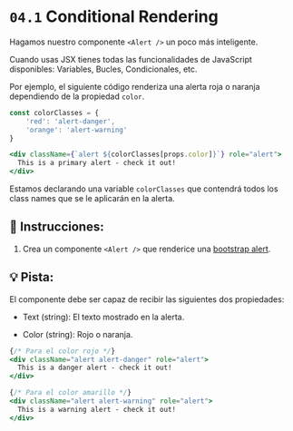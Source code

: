 # `04.1` Conditional Rendering

Hagamos nuestro componente `<Alert />` un poco más inteligente.

Cuando usas JSX tienes todas las funcionalidades de JavaScript disponibles: Variables, Bucles, Condicionales, etc.

Por ejemplo, el siguiente código renderiza una alerta roja o naranja dependiendo de la propiedad `color`.

```jsx
const colorClasses = {
    'red': 'alert-danger',
    'orange': 'alert-warning'
}

<div className={`alert ${colorClasses[props.color]}`} role="alert">
  This is a primary alert - check it out!
</div>
```

Estamos declarando una variable `colorClasses` que contendrá todos los class names que se le aplicarán en la alerta.

##  📝 Instrucciones:

1. Crea un componente `<Alert />` que renderice una [bootstrap alert](https://getbootstrap.com/docs/4.0/components/alerts/#examples). 

## 💡 Pista: 

El componente debe ser capaz de recibir las siguientes dos propiedades:

+ Text (string): El texto mostrado en la alerta.

+ Color (string): Rojo o naranja.

```jsx
{/* Para el color rojo */}
<div className="alert alert-danger" role="alert">
  This is a danger alert - check it out!
</div>

{/* Para el color amarillo */}
<div className="alert alert-warning" role="alert">
  This is a warning alert - check it out!
</div>
```
